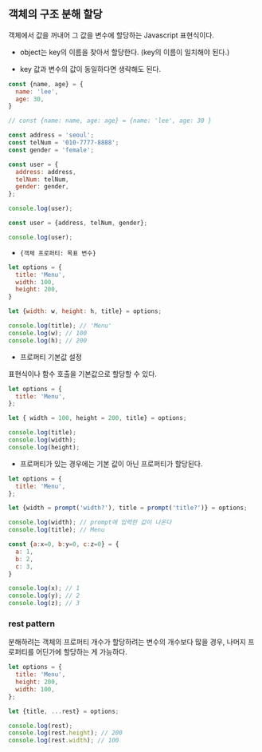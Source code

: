 ## 객체의 구조 분해 할당
 객체에서 값을 꺼내어 그 값을 변수에 할당하는 Javascript 표현식이다.

 - object는 key의 이름을 찾아서 할당한다. (key의 이름이 일치해야 된다.)

- key 값과 변수의 값이 동일하다면 생략해도 된다.

```javascript
const {name, age} = {
  name: 'lee',
  age: 30,
}

// const {name: name, age: age} = {name: 'lee', age: 30 }
```

```javascript
const address = 'seoul';
const telNum = '010-7777-8888';
const gender = 'female';

const user = {
  address: address,
  telNum: telNum,
  gender: gender,
};

console.log(user);

const user = {address, telNum, gender};

console.log(user);
```

- `{객체 프로퍼티: 목표 변수} `
```javascript
let options = {
  title: 'Menu',
  width: 100,
  height: 200,
}

let {width: w, height: h, title} = options;

console.log(title); // 'Menu'
console.log(w); // 100
console.log(h); // 200
```

- 프로퍼티 기본값 설정

표현식이나 함수 호출을 기본값으로 할당할 수 있다.

```javascript
let options = {
  title: 'Menu',
};

let { width = 100, height = 200, title} = options;

console.log(title);
console.log(width);
console.log(height);
```

- 프로퍼티가 있는 경우에는 기본 값이 아닌 프로퍼티가 할당된다.
```javascript
let options = {
  title: 'Menu',
};

let {width = prompt('width?'), title = prompt('title?')} = options;

console.log(width); // prompt에 입력한 값이 나온다
console.log(title); // Menu
```

```javascript
const {a:x=0, b:y=0, c:z=0} = {
  a: 1,
  b: 2,
  c: 3,
}

console.log(x); // 1
console.log(y); // 2
console.log(z); // 3
```
### rest pattern
분해하려는 객체의 프로퍼티 개수가 할당하려는 변수의 개수보다 많을 경우, 나머지 프로퍼티를 어딘가에 할당하는 게 가능하다.

```javascript
let options = {
  title: 'Menu',
  height: 200,
  width: 100,
};

let {title, ...rest} = options;

console.log(rest);
console.log(rest.height); // 200
console.log(rest.width); // 100 
```

